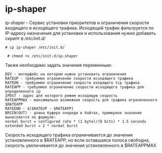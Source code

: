 # ip-shaper

ip-shaper - Сервис установки приоритетов и ограничения скорости входящего и исходящего трафика.
Исходящий трафик фильтруется по IP-адресу назначения
для установки и использования нужно добавить скрипт в */etc/init.d/*

`` # cp ip-shaper /etc/init.d/ ``

`` # chmod +x /etc/init.d/ip-shaper``

Также необходимо задать значения переменным:
```
DEV - интерфейс на котором нужно установить ограничения
RATEUP - требуемое ограничение скорости исходящего трафика
RATEDN - требуемое ограничение скорости входящего tcp трафика
RATEAPP - требуемое ограничение скорости исходящего трафика для определенного ip
IPDST - адрес для которого режем исходящую скорость
RATEAPPMAX - максимально возможная скорость для трафика ограниченного $RATEAPP
RATEEND - $[$RATEUP - $RATEAPP]
BRSIN(OUT) - длина буфера очереди в байтах, примерное значение
вычисляется по формуле:
normal burst = configured rate * (1 byte)/(8 bits) * 1.5 seconds
extended burst = 2 * normal burst
```

Скорость исходящего трафика ограничивается до значения установленного в $RATEAPP, но если оставшаяся полоса свободна,
скорость увеличивается до значения установленного в $RATEAPPMAX
